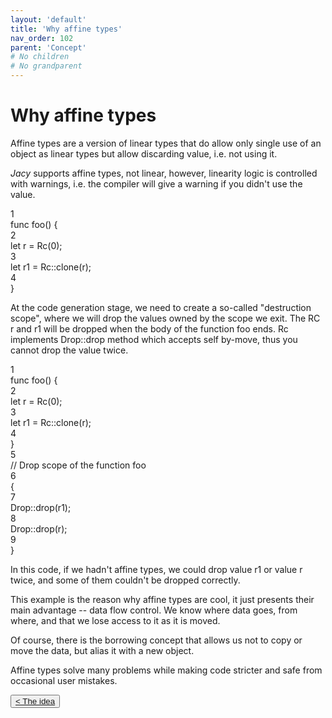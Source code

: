 ```yaml
---
layout: 'default'
title: 'Why affine types'
nav_order: 102
parent: 'Concept'
# No children
# No grandparent
---
```


# Why affine types

Affine types are a version of linear types that do allow only single use of an object as linear types but allow discarding value, i.e. not using it.

_Jacy_ supports affine types, not linear, however, linearity logic is controlled with warnings, i.e. the compiler will give a warning if you didn't use the value.

<div class="code-fence">
            <div class="copy"><i class="fas fa-copy"></i></div>
            <div class="code line-numbers highlight-jc hljs">
                <div class="line-num" data-line-num="1">1</div><div class="line"><span class="hljs-keyword">func</span> <span class="hljs-title function_">foo</span>() {</div><div class="line-num" data-line-num="2">2</div><div class="line">    <span class="hljs-keyword">let</span> <span class="hljs-variable">r</span> = <span class="hljs-title function_ invoke__">Rc</span>(<span class="hljs-number">0</span>);</div><div class="line-num" data-line-num="3">3</div><div class="line">    <span class="hljs-keyword">let</span> <span class="hljs-variable">r1</span> = Rc::<span class="hljs-title function_ invoke__">clone</span>(r);</div><div class="line-num" data-line-num="4">4</div><div class="line">}</div>
            </div>
        </div>

At the code generation stage, we need to create a so-called "destruction scope", where we will drop the values owned by the scope we exit.
The RC <span class="inline-code highlight-jc hljs">r</span> and <span class="inline-code highlight-jc hljs">r1</span> will be dropped when the body of the function <span class="inline-code highlight-jc hljs">foo</span> ends. <span class="inline-code highlight-jc hljs">Rc</span> implements <span class="inline-code highlight-jc hljs">Drop::drop</span> method which accepts <span class="inline-code highlight-jc hljs"><span class="hljs-keyword">self</span></span> by-move, thus you cannot <span class="inline-code highlight-jc hljs">drop</span> the value twice.

<div class="code-fence">
            <div class="copy"><i class="fas fa-copy"></i></div>
            <div class="code line-numbers highlight-jc hljs">
                <div class="line-num" data-line-num="1">1</div><div class="line"><span class="hljs-keyword">func</span> <span class="hljs-title function_">foo</span>() {</div><div class="line-num" data-line-num="2">2</div><div class="line">    <span class="hljs-keyword">let</span> <span class="hljs-variable">r</span> = <span class="hljs-title function_ invoke__">Rc</span>(<span class="hljs-number">0</span>);</div><div class="line-num" data-line-num="3">3</div><div class="line">    <span class="hljs-keyword">let</span> <span class="hljs-variable">r1</span> = Rc::<span class="hljs-title function_ invoke__">clone</span>(r);</div><div class="line-num" data-line-num="4">4</div><div class="line">}</div><div class="line-num" data-line-num="5">5</div><div class="line"><span class="hljs-comment">// Drop scope of the function <span class="inline-code highlight-jc hljs">foo</span></span></div><div class="line-num" data-line-num="6">6</div><div class="line">{</div><div class="line-num" data-line-num="7">7</div><div class="line">    Drop::<span class="hljs-title function_ invoke__">drop</span>(r1);</div><div class="line-num" data-line-num="8">8</div><div class="line">    Drop::<span class="hljs-title function_ invoke__">drop</span>(r);</div><div class="line-num" data-line-num="9">9</div><div class="line">}</div>
            </div>
        </div>

In this code, if we hadn't affine types, we could drop value <span class="inline-code highlight-jc hljs">r1</span> or value <span class="inline-code highlight-jc hljs">r</span> twice, and some of them couldn't be dropped correctly.

This example is the reason why affine types are cool, it just presents their main advantage -- data flow control. We know where data goes, from where, and that we lose access to it as it is moved.

Of course, there is the borrowing concept that allows us not to copy or move the data, but alias it with a new object.

Affine types solve many problems while making code stricter and safe from occasional user mistakes.
<div class="nav-btn-block">
    <button class="nav-btn left">
    <a class="link" href="/Jacy-Dev-Book/concept/the-idea.html">< The idea</a>
</button>

    
</div>
